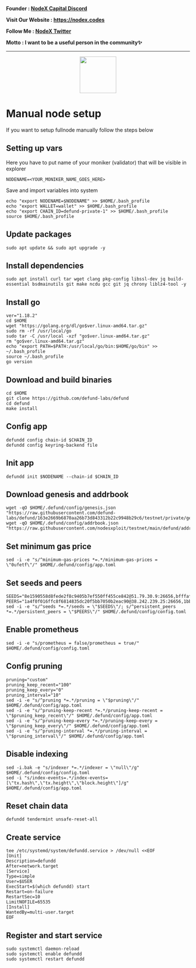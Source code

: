 <strong><p style="font-size:14px" align="left">Founder :
<a href="https://discord.gg/JqQNcwff2e" target="_blank">NodeX Capital Discord</a></p></strong>
<strong><p style="font-size:14px" align="left">Visit Our Website : 
<a href="https://nodex.codes/" target="_blank">https://nodex.codes</a></p></strong>
<strong><p style="font-size:14px" align="left">Follow Me :
<a href="https://twitter.com/nodexploit/" target="_blank">NodeX Twitter</a></p></strong>
<strong><p style="font-size:14px" align="left">Motto :
<a>I want to be a useful person in the community✨</a></p></strong>
<hr>

<p align="center">
  <img height="100" height="auto" src="https://user-images.githubusercontent.com/50621007/171904810-664af00a-e78a-4602-b66b-20bfd874fa82.png">
</p>

# Manual node  setup
If you want to setup fullnode manually follow the steps below

## Setting up vars
Here you have to put name of your moniker (validator) that will be visible in explorer
```
NODENAME=<YOUR_MONIKER_NAME_GOES_HERE>
```

Save and import variables into system
```
echo "export NODENAME=$NODENAME" >> $HOME/.bash_profile
echo "export WALLET=wallet" >> $HOME/.bash_profile
echo "export CHAIN_ID=defund-private-1" >> $HOME/.bash_profile
source $HOME/.bash_profile
```

## Update packages
```
sudo apt update && sudo apt upgrade -y
```

## Install dependencies
```
sudo apt install curl tar wget clang pkg-config libssl-dev jq build-essential bsdmainutils git make ncdu gcc git jq chrony liblz4-tool -y
```

## Install go
```
ver="1.18.2"
cd $HOME
wget "https://golang.org/dl/go$ver.linux-amd64.tar.gz"
sudo rm -rf /usr/local/go
sudo tar -C /usr/local -xzf "go$ver.linux-amd64.tar.gz"
rm "go$ver.linux-amd64.tar.gz"
echo "export PATH=$PATH:/usr/local/go/bin:$HOME/go/bin" >> ~/.bash_profile
source ~/.bash_profile
go version
```

## Download and build binaries
```
cd $HOME
git clone https://github.com/defund-labs/defund
cd defund
make install
```

## Config app
```
defundd config chain-id $CHAIN_ID
defundd config keyring-backend file
```

## Init app
```
defundd init $NODENAME --chain-id $CHAIN_ID
```

## Download genesis and addrbook
```
wget -qO $HOME/.defund/config/genesis.json "https://raw.githubusercontent.com/defund-labs/defund/163e2669b6870aa26b73d843312b22c9948b29c6/testnet/private/genesis.json"
wget -qO $HOME/.defund/config/addrbook.json "https://raw.githubusercontent.com/nodesxploit/testnet/main/defund/addrbook.json"
```

## Set minimum gas price
```
sed -i -e "s/^minimum-gas-prices *=.*/minimum-gas-prices = \"0ufetf\"/" $HOME/.defund/config/app.toml
```

## Set seeds and peers
```
SEEDS="8e1590558d8fede2f8c9405b7ef550ff455ce842@51.79.30.9:26656,bfffaf3b2c38292bd0aa2a3efe59f210f49b5793@51.91.208.71:26656,106c6974096ca8224f20a85396155979dbd2fb09@198.244.141.176:26656"
PEERS="1a4f0f016ffc8f6814835dc20f5bb7050b2eac90@38.242.239.25:26656,1bb2bee27bf4bec8d66733b21d5c83a9787ecc51@5.189.154.161:26656,5a63b4c492d05e29f7457ea995e6247c79ecf4ca@62.171.177.143:26656,d4a297941d3c3a0cb0f54c6adf1bcbdc706b15ec@62.171.162.201:26656,65296c9968fbeca4d9d2a6c1f5dc4f04f6686580@45.88.188.158:26656,2db5d89ae038a9340733584c793dd39af2287e31@65.108.201.154:2070,1211a8e7aac5a7251c390ec76b85a56a67c25fdf@94.130.200.168:36156,509e915bb4f0a7fae2071de3c126bf467736f45d@65.108.140.212:26656,0f4c9898124564b0090b2f1c59a1312e92231c71@65.108.103.236:27656,c5b45ca6d5a902bfc28a3f7ac1e8bfeb2e113961@168.119.67.71:62036"
sed -i -e "s/^seeds *=.*/seeds = \"$SEEDS\"/; s/^persistent_peers *=.*/persistent_peers = \"$PEERS\"/" $HOME/.defund/config/config.toml
```

## Enable prometheus
```
sed -i -e "s/prometheus = false/prometheus = true/" $HOME/.defund/config/config.toml
```

## Config pruning
```
pruning="custom"
pruning_keep_recent="100"
pruning_keep_every="0"
pruning_interval="10"
sed -i -e "s/^pruning *=.*/pruning = \"$pruning\"/" $HOME/.defund/config/app.toml
sed -i -e "s/^pruning-keep-recent *=.*/pruning-keep-recent = \"$pruning_keep_recent\"/" $HOME/.defund/config/app.toml
sed -i -e "s/^pruning-keep-every *=.*/pruning-keep-every = \"$pruning_keep_every\"/" $HOME/.defund/config/app.toml
sed -i -e "s/^pruning-interval *=.*/pruning-interval = \"$pruning_interval\"/" $HOME/.defund/config/app.toml
```

## Disable indexing
```
sed -i.bak -e "s/indexer *=.*/indexer = \"null\"/g" $HOME/.defund/config/config.toml
sed -i "s/index-events=.*/index-events=[\"tx.hash\",\"tx.height\",\"block.height\"]/g" $HOME/.defund/config/app.toml
```

## Reset chain data
```
defundd tendermint unsafe-reset-all
```

## Create service
```
tee /etc/systemd/system/defundd.service > /dev/null <<EOF
[Unit]
Description=defundd
After=network.target
[Service]
Type=simple
User=$USER
ExecStart=$(which defundd) start
Restart=on-failure
RestartSec=10
LimitNOFILE=65535
[Install]
WantedBy=multi-user.target
EOF
```

## Register and start service
```
sudo systemctl daemon-reload
sudo systemctl enable defundd
sudo systemctl restart defundd
```
